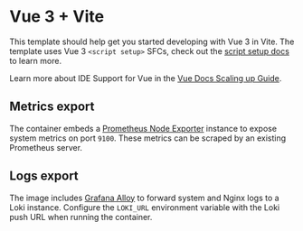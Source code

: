 # Vue 3 + Vite

This template should help get you started developing with Vue 3 in Vite. The template uses Vue 3 `<script setup>` SFCs, check out the [script setup docs](https://v3.vuejs.org/api/sfc-script-setup.html#sfc-script-setup) to learn more.

Learn more about IDE Support for Vue in the [Vue Docs Scaling up Guide](https://vuejs.org/guide/scaling-up/tooling.html#ide-support).

## Metrics export

The container embeds a [Prometheus Node Exporter](https://github.com/prometheus/node_exporter) instance to expose
system metrics on port `9100`. These metrics can be scraped by an existing Prometheus server.

## Logs export

The image includes [Grafana Alloy](https://grafana.com/docs/alloy/latest/) to forward
system and Nginx logs to a Loki instance. Configure the `LOKI_URL` environment variable
with the Loki push URL when running the container.
